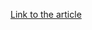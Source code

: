 [Link to the article](https://blog.sonicwall.com/en-us/2024/01/blackwood-apt-group-has-a-new-dll-loader/)
